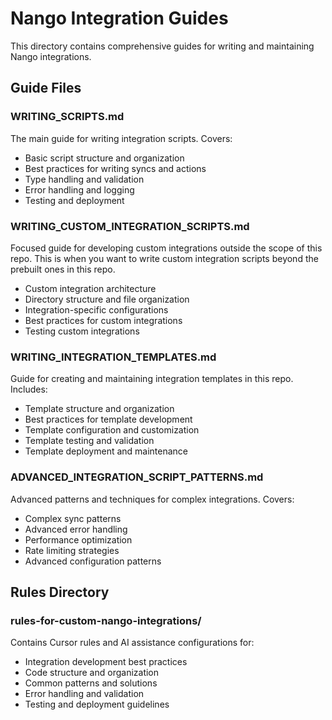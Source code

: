 # Nango Integration Guides

This directory contains comprehensive guides for writing and maintaining Nango integrations. 

## Guide Files

### WRITING_SCRIPTS.md
The main guide for writing integration scripts. Covers:
- Basic script structure and organization
- Best practices for writing syncs and actions
- Type handling and validation
- Error handling and logging
- Testing and deployment

### WRITING_CUSTOM_INTEGRATION_SCRIPTS.md
Focused guide for developing custom integrations outside the scope of this repo. This is
when you want to write custom integration scripts beyond the prebuilt ones in this
repo.
- Custom integration architecture
- Directory structure and file organization
- Integration-specific configurations
- Best practices for custom integrations
- Testing custom integrations

### WRITING_INTEGRATION_TEMPLATES.md
Guide for creating and maintaining integration templates in this repo. Includes:
- Template structure and organization
- Best practices for template development
- Template configuration and customization
- Template testing and validation
- Template deployment and maintenance

### ADVANCED_INTEGRATION_SCRIPT_PATTERNS.md
Advanced patterns and techniques for complex integrations. Covers:
- Complex sync patterns
- Advanced error handling
- Performance optimization
- Rate limiting strategies
- Advanced configuration patterns

## Rules Directory

### rules-for-custom-nango-integrations/
Contains Cursor rules and AI assistance configurations for:
- Integration development best practices
- Code structure and organization
- Common patterns and solutions
- Error handling and validation
- Testing and deployment guidelines
